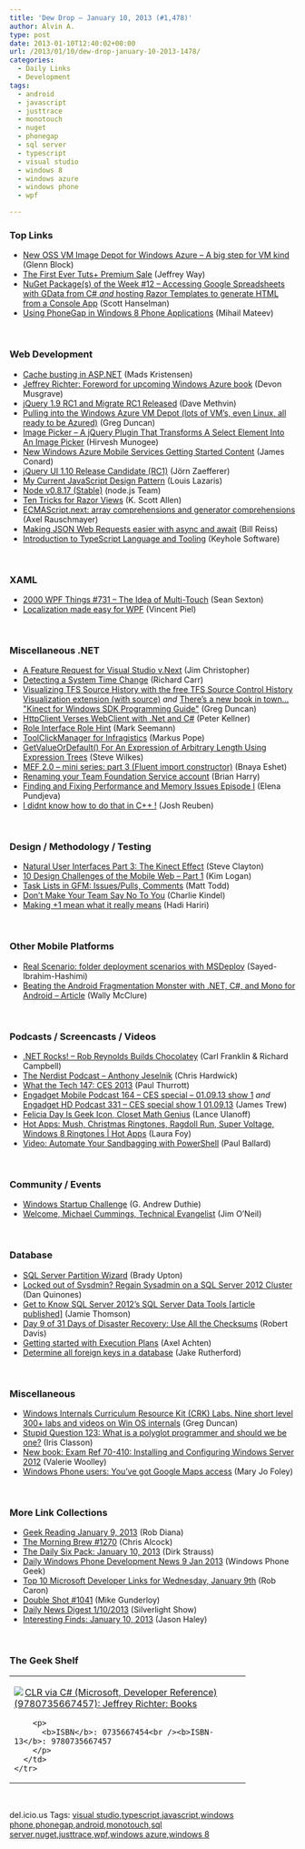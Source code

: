 ```yaml
---
title: 'Dew Drop – January 10, 2013 (#1,478)'
author: Alvin A.
type: post
date: 2013-01-10T12:40:02+00:00
url: /2013/01/10/dew-drop-january-10-2013-1478/
categories:
  - Daily Links
  - Development
tags:
  - android
  - javascript
  - justtrace
  - monotouch
  - nuget
  - phonegap
  - sql server
  - typescript
  - visual studio
  - windows 8
  - windows azure
  - windows phone
  - wpf

---
```

### <a name="top"></a>Top Links

  * <a href="http://feedproxy.google.com/~r/CodeBetter/~3/mtNNY1ynIls/" target="_blank">New OSS VM Image Depot for Windows Azure – A big step for VM kind</a> (Glenn Block)
  * <a href="http://feedproxy.google.com/~r/nettuts/~3/fBnQoBdFOBE/" target="_blank">The First Ever Tuts+ Premium Sale</a> (Jeffrey Way)
  * <a href="http://feeds.feedblitz.com/~/37123549/0/scotthanselman~NuGet-Packages-of-the-Week-Accessing-Google-Spreadsheets-with-GData-from-C-and-hosting-Razor-Templates-to-generate-HTML-from-a-Console-App.aspx" target="_blank">NuGet Package(s) of the Week #12 &#8211; Accessing Google Spreadsheets with GData from C# *and* hosting Razor Templates to generate HTML from a Console App</a> (Scott Hanselman)
  * <a href="http://www.infragistics.com/community/blogs/mihail_mateev/archive/2013/01/10/using-phonegap-in-windows-8-phone-applications.aspx" target="_blank">Using PhoneGap in Windows 8 Phone Applications</a> (Mihail Mateev)

&#160;

### <a name="web"></a>Web Development

  * <a href="http://feedproxy.google.com/~r/netSlave/~3/iv99ndOLHAo/post.aspx" target="_blank">Cache busting in ASP.NET</a> (Mads Kristensen)
  * <a href="http://blogs.msdn.com/b/microsoft_press/archive/2013/01/09/jeffrey-richter-foreword-for-upcoming-windows-azure-book.aspx" target="_blank">Jeffrey Richter: Foreword for upcoming Windows Azure book</a> (Devon Musgrave)
  * <a href="http://blog.jquery.com/2013/01/09/jquery-1-9-rc1-and-migrate-rc1-released/" target="_blank">jQuery 1.9 RC1 and Migrate RC1 Released</a> (Dave Methvin)
  * <a href="http://coolthingoftheday.blogspot.com/2013/01/pulling-into-windows-azure-vm-depot.html" target="_blank">Pulling into the Windows Azure VM Depot (lots of VM&#8217;s, even Linux, all ready to be Azured)</a> (Greg Duncan)
  * <a href="http://feeds.dzone.com/~r/zones/css/~3/QYCyhN-1d3Y/image-picker-jquery-plugin" target="_blank">Image Picker &#8211; A jQuery Plugin That Transforms A Select Element Into An Image Picker</a> (Hirvesh Munogee)
  * <a href="http://blogs.msdn.com/b/windowsazure/archive/2013/01/09/new-windows-azure-mobile-services-getting-started-content.aspx" target="_blank">New Windows Azure Mobile Services Getting Started Content</a> (James Conard)
  * <a href="http://blog.jqueryui.com/2013/01/jquery-ui-1-10-release-candidate-rc1/" target="_blank">jQuery UI 1.10 Release Candidate (RC1)</a> (Jörn Zaefferer)
  * <a href="http://www.impressivewebs.com/my-current-javascript-design-pattern/" target="_blank">My Current JavaScript Design Pattern</a> (Louis Lazaris)
  * <a href="http://blog.nodejs.org/2013/01/09/node-v0-8-17-stable/" target="_blank">Node v0.8.17 (Stable)</a> (node.js Team)
  * <a href="http://odetocode.com/blogs/scott/archive/2013/01/09/ten-tricks-for-razor-views.aspx" target="_blank">Ten Tricks for Razor Views</a> (K. Scott Allen)
  * <a href="http://feedproxy.google.com/~r/2ality/~3/Po2kjm0BvHc/comprehensions.html" target="_blank">ECMAScript.next: array comprehensions and generator comprehensions</a> (Axel Rauschmayer)
  * <a href="http://www.billreiss.com/making-json-web-requests-easier-with-async-and-await/" target="_blank">Making JSON Web Requests easier with async and await</a> (Bill Reiss)
  * <a href="http://www.codeproject.com/Articles/524227/IntroductionplustoplusTypeScriptplusLanguageplusan" target="_blank">Introduction to TypeScript Language and Tooling</a> (Keyhole Software)

&#160;

### <a name="silverlight"></a>XAML

  * <a href="http://wpf.2000things.com/2013/01/10/731-the-idea-of-multi-touch/" target="_blank">2000 WPF Things #731 – The Idea of Multi-Touch</a> (Sean Sexton)
  * <a href="http://www.codeproject.com/Articles/524878/Localisation-made-easy-for-WPF" target="_blank">Localization made easy for WPF</a> (Vincent Piel)

&#160;

### <a name="dotnet"></a>Miscellaneous .NET

  * <a href="http://www.beefycode.com/post.aspx?id=a3fe5ffb-e761-4ac9-ae65-2e9d054de0e3" target="_blank">A Feature Request for Visual Studio v.Next</a> (Jim Christopher)
  * <a href="http://feedproxy.google.com/~r/BlackwaspLatestAdditions/~3/m-JITiivxkY/RSSLanding.aspx" target="_blank">Detecting a System Time Change</a> (Richard Carr)
  * <a href="http://coolthingoftheday.blogspot.com/2013/01/visualizing-tfs-source-history-with.html" target="_blank">Visualizing TFS Source History with the free TFS Source Control History Visualization extension (with source)</a> _and_ <a href="http://channel9.msdn.com/coding4fun/kinect/Theres-a-new-book-in-town-Kinect-for-Windows-SDK-Programming-Guide" target="_blank">There&#8217;s a new book in town&#8230; "Kinect for Windows SDK Programming Guide"</a> (Greg Duncan)
  * <a href="http://peterkellner.net/2013/01/09/httpclient-verses-webclient-with-net-and-c/?utm_source=rss&utm_medium=rss&utm_campaign=httpclient-verses-webclient-with-net-and-c" target="_blank">HttpClient Verses WebClient with .Net and C#</a> (Peter Kellner)
  * <a href="http://blog.ploeh.dk/2013/01/10/RoleInterfaceRoleHint.aspx" target="_blank">Role Interface Role Hint</a> (Mark Seemann)
  * <a href="http://feedproxy.google.com/~r/geekswithblogs/~3/DUObaEUp3Ug/toolclickmanager-for-infragistics.aspx" target="_blank">ToolClickManager for Infragistics</a> (Markus Pope)
  * <a href="http://feedproxy.google.com/~r/geekswithblogs/~3/BowIKVXcJkM/getvalueordefault-expression-object-graph-arbitrary-length-depth-expression-tree.aspx" target="_blank">GetValueOrDefault() For An Expression of Arbitrary Length Using Expression Trees</a> (Steve Wilkes)
  * <a href="http://blogs.microsoft.co.il/blogs/bnaya/archive/2013/01/09/mef-2-0-mini-series-part-3-fluent-import-constructor.aspx" target="_blank">MEF 2.0 &#8211; mini series: part 3 (Fluent import constructor)</a> (Bnaya Eshet)
  * <a href="http://blogs.msdn.com/b/bharry/archive/2013/01/09/renaming-your-team-foundation-service-account.aspx" target="_blank">Renaming your Team Foundation Service account</a> (Brian Harry)
  * <a href="http://feedproxy.google.com/~r/Telerik/~3/REZKendlHo4/finding-and-fixing-performance-and-memory-issues-episode-i" target="_blank">Finding and Fixing Performance and Memory Issues Episode I</a> (Elena Pundjeva)
  * <a href="http://feedproxy.google.com/~r/geekswithblogs/~3/FpsLgB-3zEg/i-didnt-know-how-to-do-that-in-c.aspx" target="_blank">I didnt know how to do that in C++ !</a> (Josh Reuben)

&#160;

### <a name="design"></a>Design / Methodology / Testing

  * <a href="http://blogs.technet.com/b/next/archive/2013/01/09/natural-user-interfaces-part-3-the-kinect-effect.aspx" target="_blank">Natural User Interfaces Part 3: The Kinect Effect</a> (Steve Clayton)
  * <a href="http://www.identitymine.com/forward/2013/01/10-design-challenges-of-the-mobile-web-part-1/" target="_blank">10 Design Challenges of the Mobile Web – Part 1</a> (Kim Logan)
  * <a href="https://github.com/blog/1375-task-lists-in-gfm-issues-pulls-comments" target="_blank">Task Lists in GFM: Issues/Pulls, Comments</a> (Matt Todd)
  * <a href="http://feedproxy.google.com/~r/cek/~3/0C094GvLw8c/" target="_blank">Don’t Make Your Team Say No To You</a> (Charlie Kindel)
  * <a href="http://hadihariri.com/2013/01/09/making-1-mean-what-it-really-means/" target="_blank">Making +1 mean what it really means</a> (Hadi Hariri)

&#160;

### <a name="mobile"></a>Other Mobile Platforms

  * <a href="http://blogs.msdn.com/b/webdev/archive/2013/01/09/real-scenario-folder-deployment-scenarios-with-msdeploy.aspx" target="_blank">Real Scenario: folder deployment scenarios with MSDeploy</a> (Sayed-Ibrahim-Hashimi)
  * <a href="http://morewally.com/cs/blogs/wallym/archive/2013/01/09/beating-the-android-fragmentation-monster-with-net-c-and-mono-for-android-article.aspx" target="_blank">Beating the Android Fragmentation Monster with .NET, C#, and Mono for Android &#8211; Article</a> (Wally McClure)

&#160;

### <a name="podcasts"></a>Podcasts / Screencasts / Videos

  * <a href="http://www.dotnetrocks.com/default.aspx?ShowNum=836" target="_blank">.NET Rocks! &#8211; Rob Reynolds Builds Chocolatey</a> (Carl Franklin & Richard Campbell)
  * <a href="http://nerdist.libsyn.com/anthony-jeselnik" target="_blank">The Nerdist Podcast &#8211; Anthony Jeselnik</a> (Chris Hardwick)
  * <a href="http://winsupersite.com/podcasts/what-tech-147-ces-2013" target="_blank">What the Tech 147: CES 2013</a> (Paul Thurrott)
  * <a href="http://www.engadget.com/2013/01/09/engadget-mobile-podcast-164-ces-special-01-09-13-show-1/" target="_blank">Engadget Mobile Podcast 164 &#8211; CES special &#8211; 01.09.13 show 1</a> _and_ <a href="http://www.engadget.com/2013/01/09/engadget-hd-podcast-331-ces-special-show-1-01-09-13/" target="_blank">Engadget HD Podcast 331 &#8211; CES special show 1 01.09.13</a> (James Trew)
  * <a href="http://feedproxy.google.com/~r/Mashable/~3/6V0hwi_GFwA/" target="_blank">Felicia Day Is Geek Icon, Closet Math Genius</a> (Lance Ulanoff)
  * <a href="http://channel9.msdn.com/Shows/Hot-Apps/Hot-Apps-Mush-Christmas-Ringtones-Ragdoll-Run-Super-Voltage-Windows-8-Ringtones" target="_blank">Hot Apps: Mush, Christmas Ringtones, Ragdoll Run, Super Voltage, Windows 8 Ringtones | Hot Apps</a> (Laura Foy)
  * <a href="http://blog.pluralsight.com/2013/01/09/video-automate-your-sandbagging-with-powershell/" target="_blank">Video: Automate Your Sandbagging with PowerShell</a> (Paul Ballard)

&#160;

### <a name="events"></a>Community / Events

  * <a href="http://feeds.devhammer.net/~r/devhammer/~3/2ytYYI1KmbE/windows-startup-challenge" target="_blank">Windows Startup Challenge</a> (G. Andrew Duthie)
  * <a href="http://blogs.msdn.com/b/jimoneil/archive/2013/01/09/welcome-michael-cummings-technical-evangelist.aspx" target="_blank">Welcome, Michael Cummings, Technical Evangelist</a> (Jim O&#8217;Neil)

&#160;

### <a name="sql"></a>Database

  * <a href="http://feedproxy.google.com/~r/MSSQLTips-LatestSqlServerTips/~3/I0s81s5UyCM/tip.asp" target="_blank">SQL Server Partition Wizard</a> (Brady Upton)
  * <a href="http://feedproxy.google.com/~r/MSSQLTips-LatestSqlServerTips/~3/7CNX47zHrkA/tip.asp" target="_blank">Locked out of Sysdmin? Regain Sysadmin on a SQL Server 2012 Cluster</a> (Dan Quinones)
  * <a href="http://feedproxy.google.com/~r/jamiet/~3/Ner_RQkSPzI/get-to-know-sql-server-2012-s-sql-server-data-tools-article-published.aspx" target="_blank">Get to Know SQL Server 2012&#8217;s SQL Server Data Tools [article published]</a> (Jamie Thomson)
  * <a href="http://www.sqlservercentral.com/blogs/robert_davis/2013/01/09/day-9-of-31-days-of-disaster-recovery-use-all-the-checksums/" target="_blank">Day 9 of 31 Days of Disaster Recovery: Use All the Checksums</a> (Robert Davis)
  * <a href="http://blogs.lessthandot.com/index.php/DataMgmt/DBAdmin/MSSQLServerAdmin/getting-started-with-execution-plans" target="_blank">Getting started with Execution Plans</a> (Axel Achten)
  * <a href="http://feedproxy.google.com/~r/geekswithblogs/~3/3B4gWaYI1NY/determine-all-foreign-keys-in-a-database.aspx" target="_blank">Determine all foreign keys in a database</a> (Jake Rutherford)

&#160;

### <a name="misc"></a>Miscellaneous

  * <a href="http://coolthingoftheday.blogspot.com/2013/01/windows-internals-curriculum-resource.html" target="_blank">Windows Internals Curriculum Resource Kit (CRK) Labs. Nine short level 300+ labs and videos on Win OS internals</a> (Greg Duncan)
  * <a href="http://www.irisclasson.com/2013/01/09/stupid-question-123-what-is-a-polyglot-programmer-and-should-we-be-one/" target="_blank">Stupid Question 123: What is a polyglot programmer and should we be one?</a> (Iris Classon)
  * <a href="http://blogs.msdn.com/b/microsoft_press/archive/2013/01/09/new-book-exam-ref-70-410-installing-and-configuring-windows-server-2012.aspx" target="_blank">New book: Exam Ref 70-410: Installing and Configuring Windows Server 2012</a> (Valerie Woolley)
  * <a href="http://www.zdnet.com/windows-phone-users-youve-got-google-maps-access-7000009602/" target="_blank">Windows Phone users: You&#8217;ve got Google Maps access</a> (Mary Jo Foley)

&#160;

### <a name="links"></a>More Link Collections

  * <a href="http://feedproxy.google.com/~r/RegularGeek/~3/6KYJ8vHtli4/" target="_blank">Geek Reading January 9, 2013</a> (Rob Diana)
  * <a href="http://feedproxy.google.com/~r/ReflectivePerspective/~3/0qndPweWhcc/" target="_blank">The Morning Brew #1270</a> (Chris Alcock)
  * <a href="http://feeds.feedblitz.com/~/37127065/0/dirkstrauss~The-Daily-Six-Pack-January" target="_blank">The Daily Six Pack: January 10, 2013</a> (Dirk Strauss)
  * <a href="http://feedproxy.google.com/~r/Windowsphonegeek/~3/Qo576rVdPyA/daily-windows-phone-development-news-9-jan-2013" target="_blank">Daily Windows Phone Development News 9 Jan 2013</a> (Windows Phone Geek)
  * <a href="http://blogs.msdn.com/b/robcaron/archive/2013/01/10/top-10-microsoft-developer-links-for-wednesday-january-9th.aspx" target="_blank">Top 10 Microsoft Developer Links for Wednesday, January 9th</a> (Rob Caron)
  * <a href="http://afreshcup.com/home/2013/1/10/double-shot-1041.html" target="_blank">Double Shot #1041</a> (Mike Gunderloy)
  * <a href="http://feedproxy.google.com/~r/silverlightshow/~3/k4AA4JVg3p4/Daily-News-Digest-1-10-2013.aspx" target="_blank">Daily News Digest 1/10/2013</a> (Silverlight Show)
  * <a href="http://jasonhaley.com/blog/post.aspx?id=5795978e-2198-4950-81de-ca2980a6c5c6" target="_blank">Interesting Finds: January 10, 2013</a> (Jason Haley)

&#160;

### <a name="shelf"></a>The Geek Shelf

<div style="padding-bottom: 0px; margin: 0px; padding-left: 0px; padding-right: 0px; display: inline; float: none; padding-top: 0px" id="scid:7dc1bd33-94bd-46fd-a20b-0131235bcd47:196b2e35-d7f8-49e9-adbd-6bf614872e2b" class="wlWriterEditableSmartContent">
  <table cellspacing="0" cellpadding="2" width="400" border="0" unselectable="on">
    <tr>
      <td valign="top" width="400">
        <p>
          <a title="CLR via C# (Microsoft, Developer Reference) (9780735667457): Jeffrey Richter: Books" href="http://www.amazon.com/exec/obidos/ASIN/0735667454/alvinashcraft-20"><img data-recalc-dims="1" decoding="async" src="https://i0.wp.com/images.amazon.com/images/P/0735667454.01.MZZZZZZZ.jpg?w=660" border="0" align="left" style="float:left" />CLR via C# (Microsoft, Developer Reference) (9780735667457): Jeffrey Richter: Books</a>
        </p>
        
        <p>
          <b>ISBN</b>: 0735667454<br /><b>ISBN-13</b>: 9780735667457
        </p>
      </td>
    </tr>
  </table>
</div>

&#160;

<div style="padding-bottom: 0px; margin: 0px; padding-left: 0px; padding-right: 0px; display: inline; float: none; padding-top: 0px" id="scid:0767317B-992E-4b12-91E0-4F059A8CECA8:e87f7eb5-76e3-422f-8c34-c48fcaf64763" class="wlWriterEditableSmartContent">
  del.icio.us Tags: <a href="http://del.icio.us/popular/visual+studio" rel="tag">visual studio</a>,<a href="http://del.icio.us/popular/typescript" rel="tag">typescript</a>,<a href="http://del.icio.us/popular/javascript" rel="tag">javascript</a>,<a href="http://del.icio.us/popular/windows+phone" rel="tag">windows phone</a>,<a href="http://del.icio.us/popular/phonegap" rel="tag">phonegap</a>,<a href="http://del.icio.us/popular/android" rel="tag">android</a>,<a href="http://del.icio.us/popular/monotouch" rel="tag">monotouch</a>,<a href="http://del.icio.us/popular/sql+server" rel="tag">sql server</a>,<a href="http://del.icio.us/popular/nuget" rel="tag">nuget</a>,<a href="http://del.icio.us/popular/justtrace" rel="tag">justtrace</a>,<a href="http://del.icio.us/popular/wpf" rel="tag">wpf</a>,<a href="http://del.icio.us/popular/windows+azure" rel="tag">windows azure</a>,<a href="http://del.icio.us/popular/windows+8" rel="tag">windows 8</a>
</div>